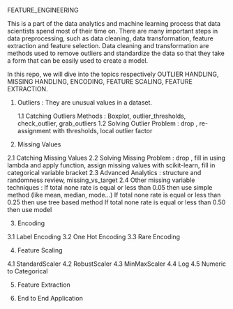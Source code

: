 FEATURE_ENGINEERING

  This is a part of the data analytics and machine learning process that data scientists spend most of their time on. There are many important steps in data preprocessing, such as data cleaning, data transformation, feature extraction and feature selection. Data cleaning and transformation are methods used to remove outliers and standardize the data so that they take a form that can be easily used to create a model.
  
  In this repo, we will dive into the topics respectively OUTLIER HANDLING, MISSING HANDLING, ENCODING, FEATURE SCALING, FEATURE EXTRACTION.
  
 1. Outliers : They are unusual values in a dataset.

    1.1 Catching Outliers Methods : Boxplot, outlier_thresholds, check_outlier, grab_outliers
    1.2 Solving Outlier Problem : drop , re-assignment with thresholds, local outlier factor

  2. Missing Values 

   2.1 Catching Missing Values
   2.2 Solving Missing Problem : drop , fill in using lambda and apply function, assign missing values with scikit-learn, fill in categorical variable bracket
   2.3 Advanced Analytics : structure and randomness review, missing_vs_target
   2.4 Other missing variable techniques :
     If total none rate is equal or less than 0.05 then use simple method (like mean, median, mode...)
     If total none rate is equal or less than 0.25 then use tree based method 
     If total none rate is equal or less than 0.50 then use model 
   
  3. Encoding

   3.1 Label Encoding
   3.2 One Hot Encoding
   3.3 Rare Encoding

  4. Feature Scaling

   4.1 StandardScaler
   4.2 RobustScaler
   4.3 MinMaxScaler
   4.4 Log
   4.5 Numeric to Categorical

  5. Feature Extraction

  6. End to End Application
